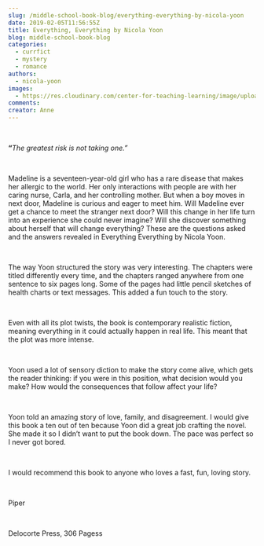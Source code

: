 ```yaml
---
slug: /middle-school-book-blog/everything-everything-by-nicola-yoon
date: 2019-02-05T11:56:55Z
title: Everything, Everything by Nicola Yoon
blog: middle-school-book-blog
categories:
  - currfict
  - mystery
  - romance
authors:
  - nicola-yoon
images:
  - https://res.cloudinary.com/center-for-teaching-learning/image/upload/v1659659083/Everything.jpg.jpg
comments:
creator: Anne
---
```


<div class="wp-block-image"><figure class="alignleft"/></div>
<!-- /wp:image --><br /><!-- wp:paragraph -->
<p><strong>“</strong><em>The greatest risk is not taking one.”</em></p>
<!-- /wp:paragraph --><br /><!-- wp:paragraph -->
<p>Madeline is a seventeen-year-old girl who has a rare disease that makes her allergic to the world. Her only interactions with people are with her caring nurse, Carla, and her controlling mother. But when a boy moves in next door, Madeline is curious and eager to meet him. Will Madeline ever get a chance to meet the stranger next door? Will this change in her life turn into an experience she could never imagine? Will she discover something about herself that will change everything? These are the questions asked and the answers revealed in Everything Everything by Nicola Yoon.</p>
<!-- /wp:paragraph --><br /><!-- wp:paragraph -->
<p>The way Yoon structured the story was very
interesting. The chapters were titled differently every time, and the chapters ranged
anywhere from one sentence to six pages long. Some of the pages had little
pencil sketches of health charts or text messages. This added a fun touch to
the story.</p>
<!-- /wp:paragraph --><br /><!-- wp:paragraph -->
<p>Even with all its plot twists, the book is
contemporary realistic fiction, meaning everything in it could actually happen
in real life. This meant that the plot was more intense.</p>
<!-- /wp:paragraph --><br /><!-- wp:paragraph -->
<p>Yoon used a lot of sensory diction to make the
story come alive, which gets the reader thinking: if you were in this position,
what decision would you make? How would the consequences that follow affect
your life?</p>
<!-- /wp:paragraph --><br /><!-- wp:paragraph -->
<p>Yoon told an amazing story of love, family,
and disagreement. I would give this book a ten out of ten because
Yoon did a great job crafting the novel. She made it so I didn’t want to put
the book down. The pace was perfect so I never got bored. </p>
<!-- /wp:paragraph --><br /><!-- wp:paragraph -->
<p>I would recommend
this book to anyone who loves a fast, fun, loving story.</p>
<!-- /wp:paragraph --><br /><!-- wp:paragraph -->
<p>Piper
</p>
<!-- /wp:paragraph --><br /><!-- wp:paragraph -->
<p>Delocorte
Press, 306 Pagess</p>
<!-- /wp:paragraph -->
